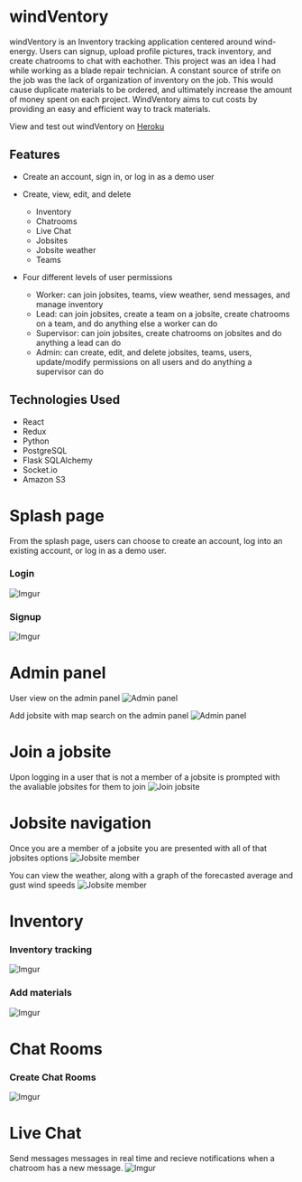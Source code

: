 # windVentory

windVentory is an Inventory tracking application centered around wind-energy. Users can signup, upload profile pictures, track inventory, and create chatrooms to chat with eachother. 
This project was an idea I had while working as a blade repair technician. A constant source of strife on the job was the lack of organization of inventory on the job.
This would cause duplicate materials to be ordered, and ultimately increase the amount of money spent on each project.
WindVentory aims to cut costs by providing an easy and efficient way to track materials.

View and test out windVentory on [Heroku](https://windventory.herokuapp.com/)

## Features
- Create an account, sign in, or log in as a demo user
- Create, view, edit, and delete
   - Inventory
   - Chatrooms
   - Live Chat
   - Jobsites
   - Jobsite weather
   - Teams

- Four different levels of user permissions
   - Worker: can join jobsites, teams, view weather, send messages, and manage inventory
   - Lead: can join jobsites, create a team on a jobsite, create chatrooms on a team, and do anything else a worker can do
   - Supervisor: can join jobsites, create chatrooms on jobsites and do anything a lead can do
   - Admin: can create, edit, and delete jobsites, teams, users, update/modify permissions on all users and do anything a supervisor can do 



## Technologies Used
- React
- Redux 
- Python
- PostgreSQL
- Flask SQLAlchemy
- Socket.io
- Amazon S3


# Splash page
From the splash page, users can choose to create an account, log into an existing account, or log in as a demo user.

### Login
![Imgur](https://i.imgur.com/lQ6YPW2.png)

### Signup
![Imgur](https://i.imgur.com/WV72gTC.png)

# Admin panel
User view on the admin panel
![Admin panel](https://i.imgur.com/KDiyHJe.png)

Add jobsite with map search on the admin panel
![Admin panel](https://i.imgur.com/tllRBwu.png)

# Join a jobsite
Upon logging in a user that is not a member of a jobsite is prompted with the avaliable jobsites for them to join
![Join jobsite](https://i.imgur.com/ArBIUnd.png)

# Jobsite navigation
Once you are a member of a jobsite you are presented with all of that jobsites options
![Jobsite member](https://i.imgur.com/6VSYn8b.png)

You can view the weather, along with a graph of the forecasted average and gust wind speeds
![Jobsite member](https://i.imgur.com/w2lcrqt.png)


# Inventory

### Inventory tracking
![Imgur](https://i.imgur.com/YE9ufi5.png)

### Add materials 
![Imgur](https://i.imgur.com/86RKe96.png)

# Chat Rooms
### Create Chat Rooms
![Imgur](https://i.imgur.com/hOTyYpg.png)

# Live Chat
Send messages messages in real time and recieve notifications when a chatroom has a new message.
![Imgur](https://windventory.s3.amazonaws.com/live-notify.gif)

